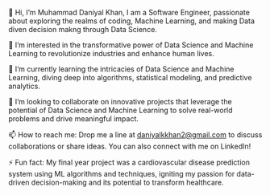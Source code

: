 
👋 Hi, I’m Muhammad Daniyal Khan,
I am a Software Engineer, passionate about exploring the realms of coding, Machine Learning, and making Data diven decision makng through Data Science.



👀 I’m interested in the transformative power of Data Science and Machine Learning to revolutionize industries and enhance human lives.

🌱 I’m currently learning the intricacies of Data Science and Machine Learning, diving deep into algorithms, statistical modeling, and predictive analytics.

💞️ I’m looking to collaborate on innovative projects that leverage the potential of Data Science and Machine Learning to solve real-world problems and drive meaningful impact.

📫 How to reach me: Drop me a line at daniyalkkhan2@gmail.com to discuss collaborations or share ideas.
You can also connect with me on LinkedIn!



⚡ Fun fact: My final year project was a cardiovascular disease prediction system using ML algorithms and techniques, igniting my passion for data-driven decision-making and its potential to transform healthcare. 
<!---
mr-daniyalkhan/mr-daniyalkhan is a ✨ special ✨ repository because its `README.md` (this file) appears on your GitHub profile.
You can click the Preview link to take a look at your changes.
--->
